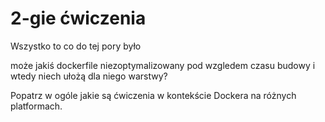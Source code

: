 # 2-gie ćwiczenia

Wszystko to co do tej pory było 

może jakiś dockerfile niezoptymalizowany pod wzgledem czasu budowy i wtedy niech ułożą dla niego warstwy?

Popatrz w ogóle jakie są ćwiczenia w kontekście Dockera na różnych platformach.

